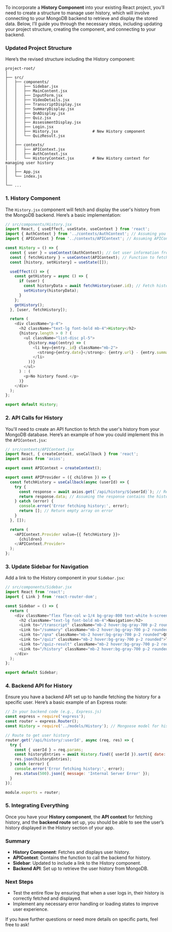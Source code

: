 To incorporate a **History Component** into your existing React project, you’ll need to create a structure to manage user history, which will involve connecting to your MongoDB backend to retrieve and display the stored data. Below, I’ll guide you through the necessary steps, including updating your project structure, creating the component, and connecting to your backend.

### Updated Project Structure
Here’s the revised structure including the History component:

```
project-root/
│
├── src/
│   ├── components/
│   │   ├── Sidebar.jsx
│   │   ├── MainContent.jsx
│   │   ├── InputForm.jsx
│   │   ├── VideoDetails.jsx
│   │   ├── TranscriptDisplay.jsx
│   │   ├── SummaryDisplay.jsx
│   │   ├── QnADisplay.jsx
│   │   ├── Quiz.jsx
│   │   ├── AssessmentDisplay.jsx
│   │   ├── Login.jsx
│   │   ├── History.jsx               # New History component
│   │   └── QuizResult.jsx
│   │
│   ├── contexts/
│   │   ├── APIContext.jsx
│   │   ├── AuthContext.jsx
│   │   └── HistoryContext.jsx        # New History context for managing user history
│   │
│   ├── App.jsx
│   └── index.js
│
└── ...
```

### 1. **History Component**
The `History.jsx` component will fetch and display the user's history from the MongoDB backend. Here’s a basic implementation:

```javascript
// src/components/History.jsx
import React, { useEffect, useState, useContext } from 'react';
import { AuthContext } from '../contexts/AuthContext'; // Assuming you're using AuthContext to get user info
import { APIContext } from '../contexts/APIContext'; // Assuming APIContext handles API calls

const History = () => {
  const { user } = useContext(AuthContext); // Get user information from Auth context
  const { fetchHistory } = useContext(APIContext); // Function to fetch history
  const [history, setHistory] = useState([]);

  useEffect(() => {
    const getHistory = async () => {
      if (user) {
        const historyData = await fetchHistory(user.id); // Fetch history based on user ID
        setHistory(historyData);
      }
    };
    getHistory();
  }, [user, fetchHistory]);

  return (
    <div className="p-4">
      <h2 className="text-lg font-bold mb-4">History</h2>
      {history.length > 0 ? (
        <ul className="list-disc pl-5">
          {history.map((entry) => (
            <li key={entry._id} className="mb-2">
              <strong>{entry.date}</strong>: {entry.url} - {entry.summary}
            </li>
          ))}
        </ul>
      ) : (
        <p>No history found.</p>
      )}
    </div>
  );
};

export default History;
```

### 2. **API Calls for History**
You'll need to create an API function to fetch the user's history from your MongoDB database. Here’s an example of how you could implement this in the `APIContext.jsx`:

```javascript
// src/contexts/APIContext.jsx
import React, { createContext, useCallback } from 'react';
import axios from 'axios';

export const APIContext = createContext();

export const APIProvider = ({ children }) => {
  const fetchHistory = useCallback(async (userId) => {
    try {
      const response = await axios.get(`/api/history/${userId}`); // Replace with your actual API endpoint
      return response.data; // Assuming the response contains the history data
    } catch (error) {
      console.error('Error fetching history:', error);
      return []; // Return empty array on error
    }
  }, []);

  return (
    <APIContext.Provider value={{ fetchHistory }}>
      {children}
    </APIContext.Provider>
  );
};
```

### 3. **Update Sidebar for Navigation**
Add a link to the History component in your `Sidebar.jsx`:

```javascript
// src/components/Sidebar.jsx
import React from 'react';
import { Link } from 'react-router-dom';

const Sidebar = () => {
  return (
    <div className="flex flex-col w-1/4 bg-gray-800 text-white h-screen p-4">
      <h2 className="text-lg font-bold mb-4">Navigation</h2>
      <Link to="/transcript" className="mb-2 hover:bg-gray-700 p-2 rounded">Transcript</Link>
      <Link to="/summary" className="mb-2 hover:bg-gray-700 p-2 rounded">Summary</Link>
      <Link to="/qna" className="mb-2 hover:bg-gray-700 p-2 rounded">Q&As</Link>
      <Link to="/quiz" className="mb-2 hover:bg-gray-700 p-2 rounded">Take Quiz</Link>
      <Link to="/quiz-result" className="mb-2 hover:bg-gray-700 p-2 rounded">Quiz Result</Link>
      <Link to="/history" className="mb-2 hover:bg-gray-700 p-2 rounded">History</Link> {/* New Link */}
    </div>
  );
};

export default Sidebar;
```

### 4. **Backend API for History**
Ensure you have a backend API set up to handle fetching the history for a specific user. Here’s a basic example of an Express route:

```javascript
// In your backend code (e.g., Express.js)
const express = require('express');
const router = express.Router();
const History = require('../models/History'); // Mongoose model for history

// Route to get user history
router.get('/api/history/:userId', async (req, res) => {
  try {
    const { userId } = req.params;
    const historyEntries = await History.find({ userId }).sort({ date: -1 }); // Get history for specific user
    res.json(historyEntries);
  } catch (error) {
    console.error('Error fetching history:', error);
    res.status(500).json({ message: 'Internal Server Error' });
  }
});

module.exports = router;
```

### 5. **Integrating Everything**
Once you have your **History component**, the **API context** for fetching history, and the **backend route** set up, you should be able to see the user’s history displayed in the History section of your app.

### Summary
- **History Component**: Fetches and displays user history.
- **APIContext**: Contains the function to call the backend for history.
- **Sidebar**: Updated to include a link to the History component.
- **Backend API**: Set up to retrieve the user history from MongoDB.

### Next Steps
- Test the entire flow by ensuring that when a user logs in, their history is correctly fetched and displayed.
- Implement any necessary error handling or loading states to improve user experience.

If you have further questions or need more details on specific parts, feel free to ask!